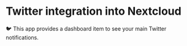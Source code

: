 # Twitter integration into Nextcloud

🐦 This app provides a dashboard item to see your main Twitter notifications.
